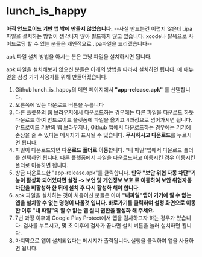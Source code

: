 # lunch_is_happy

**아직 안드로이드 기반 앱 밖에 만들지 않었습니다.**
--사실 만드는건 어렵지 않은데 .ipa 파일을 설치하는 방법이 생각나지 않아 빌드하지 않고 있습니다. xcode나 탈옥으로 사이드로딩 할 수 있는 분들은 개인적으로 .ipa파일을 드리겠습니다--

apk 파일 설치 방법을 아시는 분은 그냥 파일을 설치하시면 됩니다.

apk 파일을 설치해보지 않으신 분들은  아래의 방법을 따라서 설치하면 됩니다.
애 매뉴얼을 삼성 기기 사용자를 위해 만들어졌습니다.

1. Github lunch_is_happy의 메인 페이지에서 **"app-release.apk"** 를 선탣합니다.
2. 오른쪽에 있는 다운로드 버튼을 누릅니다
3. 다른 플렛폼의 웹 브라우저에서 다운로드하는 경우에는 다른 파일을 다운로드 하듯 다운로드 하여 안드로이드 플렛폼에 파일을 옮기고 4과정으로 넘어가시면 됩니다.
   안드로이드 기반의 웹 브라우저나, Github 앱에서 다운로드하는 경우에는 기기에 손상을 줄 수 있다는 메시지가 표시될 수 있습니다. **무시하시고 다운로드**를 누르시면 됩니다.
4. 파일이 다운로드되면 **다운로드 폴더로 이동**합니다. "내 파일"앱에서 다운로드 폴더를 선택하면 됩니다.
   다른 플렛폼에서 파일을 다운로드하고 이동시킨 경우 이동시킨 폴더로 이동하면 됩니다.
6. 방금 다운로드한 "app-release.apk"를 클릭합니다.
   **만약 "보안 위협 자동 차단"기능이 활성화 되어있다면 설정  -> 보언 맟 개인정보 보호 로 이동하여 보안 위협자동 차단을 비활성화 한 뒤에 설치 후 다시 활성화 해야 합니다.**
7. apk 파일을 설치하는 것이 처음이신 분들은 아마 **"내파일"앱이 기기에 알 수 없는 앱을 설치할 수 없는 명령이 나올것 입니다. 바로가기를 클릭하여 설정 화면으로 이동한 이후 "내 파일"의 알 수 없는 앱 설치 권한을 활성화 해 주세요.**
8. 7번 과정 이후에 Google Play Protect에서 앱을 검사하고자 하는 경우가 있습니다. 검사를 누르시고, 몇 초 이후에 검사가 끝나면 설치 버튼을 눌러 설치하면 됩니다.
9. 마지막으로 앱이 설치되었다는 메시지가 출력됩니다. 실행을 클릭하여 앱을 사용하면 됩니다.
